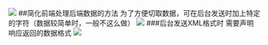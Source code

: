 ![](https://upload-images.jianshu.io/upload_images/9249356-cbf9c5a1eb61ffd1.png?imageMogr2/auto-orient/strip%7CimageView2/2/w/1240)
##简化前端处理后端数据的方法
为了方便切取数据，可在后台发送时加上特定的字符（数据较简单时，一般不这么做）
![](https://upload-images.jianshu.io/upload_images/9249356-5016f945ba400990.png?imageMogr2/auto-orient/strip%7CimageView2/2/w/1240)
###后台发送XML格式时
需要声明响应返回的数据格式
![](https://upload-images.jianshu.io/upload_images/9249356-11604b6dc75b8598.png?imageMogr2/auto-orient/strip%7CimageView2/2/w/1240)
